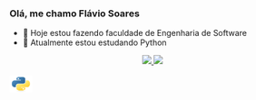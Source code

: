 ### Olá, me chamo Flávio Soares

- 🔭 Hoje estou fazendo faculdade de Engenharia de Software
- 🌱 Atualmente estou estudando Python

<div align="center">
  <a href="https://github.com/FL4F">
  <img height="150em" src="https://github-readme-stats.vercel.app/api?username=FL4F&show_icons=true&theme=dracula&include_all_commits=true&count_private=true"/>
  <img height="150em" src="https://github-readme-stats.vercel.app/api/top-langs/?username=FL4F&layout=compact&langs_count=7&theme=dracula"/>
</div>
 
 <div style="display: inline_block"><br>
 <img align="center" alt="Flavio-Python" height="30" width="40" src="https://raw.githubusercontent.com/devicons/devicon/master/icons/python/python-original.svg">
 </div>

  ##
